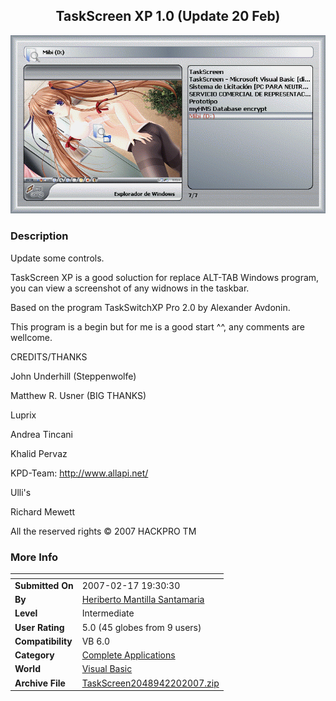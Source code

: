 ﻿<div align="center">

## TaskScreen XP 1\.0 \(Update 20 Feb\)

<img src="PIC200722117415537.gif">
</div>

### Description

Update some controls.

TaskScreen XP is a good soluction for replace ALT-TAB Windows program, you can view a screenshot of any widnows in the taskbar.

Based on the program TaskSwitchXP Pro 2.0 by Alexander Avdonin.

This program is a begin but for me is a good start ^^, any comments are wellcome.

CREDITS/THANKS

John Underhill (Steppenwolfe)

Matthew R. Usner (BIG THANKS)

Luprix

Andrea Tincani

Khalid Pervaz

KPD-Team: http://www.allapi.net/

Ulli's

Richard Mewett

All the reserved rights &#169; 2007 HACKPRO TM
 
### More Info
 


<span>             |<span>
---                |---
**Submitted On**   |2007-02-17 19:30:30
**By**             |[Heriberto Mantilla Santamaria](https://github.com/Planet-Source-Code/PSCIndex/blob/master/ByAuthor/heriberto-mantilla-santamaria.md)
**Level**          |Intermediate
**User Rating**    |5.0 (45 globes from 9 users)
**Compatibility**  |VB 6\.0
**Category**       |[Complete Applications](https://github.com/Planet-Source-Code/PSCIndex/blob/master/ByCategory/complete-applications__1-27.md)
**World**          |[Visual Basic](https://github.com/Planet-Source-Code/PSCIndex/blob/master/ByWorld/visual-basic.md)
**Archive File**   |[TaskScreen2048942202007\.zip](https://github.com/Planet-Source-Code/heriberto-mantilla-santamaria-taskscreen-xp-1-0-update-20-feb__1-67775/archive/master.zip)









